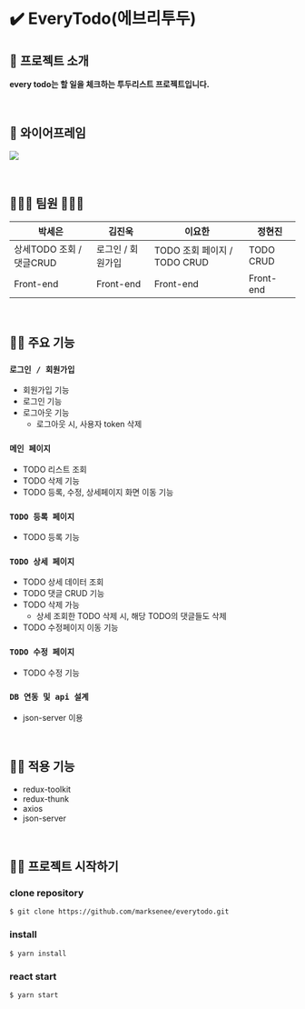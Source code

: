# ✔️ EveryTodo(에브리투두)

## 👋 프로젝트 소개

<b> every todo는 할 일을 체크하는 투두리스트 프로젝트입니다. </b>

<br>

## 🎨 와이어프레임

![](https://velog.velcdn.com/images/marksen/post/71b48fb5-32f9-4c64-9214-b34e824a71ff/image.png)

<br>

## 👩🏻‍💻 팀원 🧑🏻‍💻

| 박세은                   | 김진욱            | 이요한                       | 정현진    |
| ------------------------ | ----------------- | ---------------------------- | --------- |
| 상세TODO 조회 / 댓글CRUD | 로그인 / 회원가입 | TODO 조회 페이지 / TODO CRUD | TODO CRUD |
| Front-end                | Front-end         | Front-end                    | Front-end |

<br>

## 🤟🏻 주요 기능

### `로그인 / 회원가입`

- 회원가입 기능
- 로그인 기능
- 로그아웃 기능
  - 로그아웃 시, 사용자 token 삭제

### `메인 페이지`

- TODO 리스트 조회
- TODO 삭제 기능
- TODO 등록, 수정, 상세페이지 화면 이동 기능

### `TODO 등록 페이지`

- TODO 등록 기능

### `TODO 상세 페이지`

- TODO 상세 데이터 조회
- TODO 댓글 CRUD 기능
- TODO 삭제 가능
  - 상세 조회한 TODO 삭제 시, 해당 TODO의 댓글들도 삭제
- TODO 수정페이지 이동 기능

### `TODO 수정 페이지`

- TODO 수정 기능

### `DB 연동 및 api 설계`

- json-server 이용

<br>

## 🤟🏻 적용 기능

- redux-toolkit
- redux-thunk
- axios
- json-server

<br>

## 🤟🏻 프로젝트 시작하기

### clone repository

```shell
$ git clone https://github.com/marksenee/everytodo.git
```

### install

```shell
$ yarn install
```

### react start

```shell
$ yarn start
```
